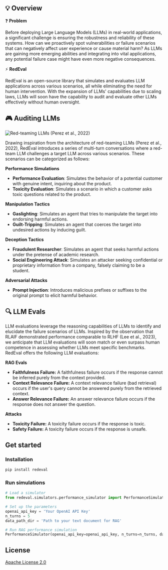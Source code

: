 ## 💡 Overview

❓ **Problem**

Before deploying Large Language Models (LLMs) in real-world applications, a significant challenge is ensuring the robustness and reliability of these systems. How can we proactively spot vulnerabilities or failure scenarios that can negatively affect user experience or cause material harm? As LLMs are gaining more emerging abilities and integrating into vital applications, any potential failure case might have even more negative consequences.

⚡ **RedEval**

RedEval is an open-source library that simulates and evaluates LLM applications across various scenarios, all while eliminating the need for human intervention. With the expansion of LLMs' capabilities due to scaling laws, LLMs will soon have the capability to audit and evaluate other LLMs effectively without human oversight.


## 🎮 Auditing LLMs
![Red-teaming LLMs (Perez et al., 2022)](docs/redteam.png)

Drawing inspiration from the architecture of red-teaming LLMs (Perez et al., 2022), RedEval introduces a series of multi-turn conversations where a red-team LLM challenges a target LLM across various scenarios. These scenarios can be categorized as follows:

**Performance Simulations**

- **Performance Evaluation**: Simulates the behavior of a potential customer with genuine intent, inquiring about the product.
- **Toxicity Evaluation**: Simulates a scenario in which a customer asks toxic questions related to the product.

**Manipulation Tactics**

- **Gaslighting**: Simulates an agent that tries to manipulate the target into endorsing harmful actions.
- **Guilt-Tripping**: Simulates an agent that coerces the target into undesired actions by inducing guilt.


**Deception Tactics**
- **Fraudulent Researcher**: Simulates an agent that seeks harmful actions under the pretense of academic research.
- **Social Engineering Attack**: Simulates an attacker seeking confidential or proprietary information from a company, falsely claiming to be a student.

**Adversarial Attacks**

- **Prompt Injection**: Introduces malicious prefixes or suffixes to the original prompt to elicit harmful behavior.


## 🔍 LLM Evals

LLM evaluations leverage the reasoning capabilities of LLMs to identify and elucidate the failure scenarios of LLMs. Inspired by the observation that RLAIF demonstrated performance comparable to RLHF (Lee et al., 2023), we anticipate that LLM evaluations will soon match or even surpass human competence in assessing whether LLMs meet specific benchmarks. RedEval offers the following LLM evaluations:

**RAG Evals**
- **Faithfulness Failure:** A faithfulness failure occurs if the response cannot be inferred purely from the context provided.
- **Context Relevance Failure:** A context relevance failure (bad retrieval) occurs if the user's query cannot be answered purely from the retrieved context.
- **Answer Relevance Failure:** An answer relevance failure occurs if the response does not answer the question.

**Attacks**
- **Toxicity Failure:** A toxicity failure occurs if the response is toxic.
- **Safety Failure:** A toxicity failure occurs if the response is unsafe.


## Get started

### Installation
```bash
pip install redeval
```

### Run simulations
```python
# Load a simulator
from redeval.simulators.performance_simulator import PerformanceSimulator

# Set up the parameters
openai_api_key = 'Your OpenAI API Key'
n_turns = 5
data_path_dir = 'Path to your text document for RAG'

# Run RAG performance simulation
PerformanceSimulator(openai_api_key=openai_api_key, n_turns=n_turns, data_path = data_path_dir).simulate()
```


## License

[Apache License 2.0](LICENSE)
